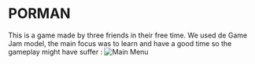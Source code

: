 # PORMAN

This is a game made by three friends in their free time. 
We used de Game Jam model, the main focus was to learn 
and have a good time so the gameplay might have suffer
: ![Main Menu](https://i.ibb.co/85n9cLt/Menu.png)

